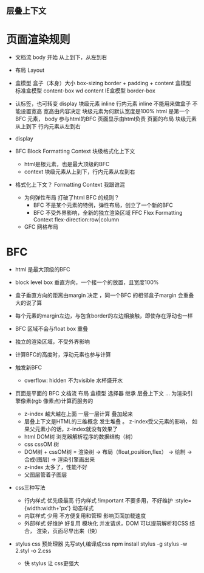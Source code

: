 ## 层叠上下文

# 页面渲染规则


- 文档流
  body 开始 从上到下，从左到右

- 布局 Layout 
- 盒模型 盒子（本身）大小 
  box-sizing border + padding + content
  盒模型 标准盒模型 content-box  wd content
  IE盒模型 border-box
- 认标签，也可转变 display
  块级元素 inline
  行内元素 inline 不能用来做盒子 不能设置宽高 宽高由内容决定
  块级元素为何默认宽度是100% 
  html 是第一个BFC 元素， body 参与html的BFC
   页面显示由html负责 页面的布局 块级元素从上到下 行内元素从左到右

- display

- BFC Block Formatting Context 块级格式化上下文 
  - html是根元素，也是最大顶级的BFC
  - context 块级元素从上到下，行内元素从左到右

- 格式化上下文？ Formatting Context 我跟谁混
  - 为何弹性布局 打破了html BFC 的规则？
    - BFC 不是某个元素的特例，弹性布局，创立了一个新的BFC 
    - BFC 不受外界影响，全新的独立渲染区域 FFC Flex Formatting Context 
      flex-direction:row|column
  - GFC 网格布局 

# BFC

- html 是最大顶级的BFC
- block level box 垂直方向，一个接一个的放置，且宽度100%
- 盒子垂直方向的距离由margin 决定 ，同一个BFC 的相邻盒子margin 会重叠 大的说了算
- 每个元素的margin左边，与包含border的左边相接触，即使存在浮动也一样
- BFC 区域不会与float box 重叠
- 独立的渲染区域，不受外界影响
- 计算BFC的高度时，浮动元素也参与计算

- 触发新BFC
  - overflow: hidden 不为visible 水杯盛开水


- 页面是平面的
  BFC 文档流 布局 盒模型 选择器 继承 层叠上下文 ...  为渲染引擎像素(rgb 像素点)计算而服务的
  - z-index 越大越在上面
  一层一层计算 叠加起来 
  - 层叠上下文是HTML的三维概念 发生堆叠 。 z-index受父元素的影响， 如果父元素小的话，z-index就没有效果了
  -  html DOM树 浏览器解析程序的数据结构（树）
  - css cssOM 树 
  - DOM树 + cssOM树 = 渲染树 -> 布局（float,position,flex） -> 绘制 -> 合成(图层)
  -> 渲染引擎画出来
  - z-index 太多了，性能不好
  - 父图层管着子图层

- css三种写法 
  - 行内样式 
    优先级最高 行内样式 !important 不要多用，不好维护
    :style={width:width+'px'} 动态样式
  - 内联样式 
    少用 不方便复用和管理
    影响页面加载速度
  - 外部样式 
    好维护
    好复用
    模块化
    并发请求，DOM 可以提前解析和CSS 结合， 渲染，页面尽早出来（快）
  

- stylus 
  css 预处理器 
  先写styl,编译成css
  npm install stylus -g
  stylus -w 2.styl -o 2.css
  - 快 stylus 让 css更强大
  